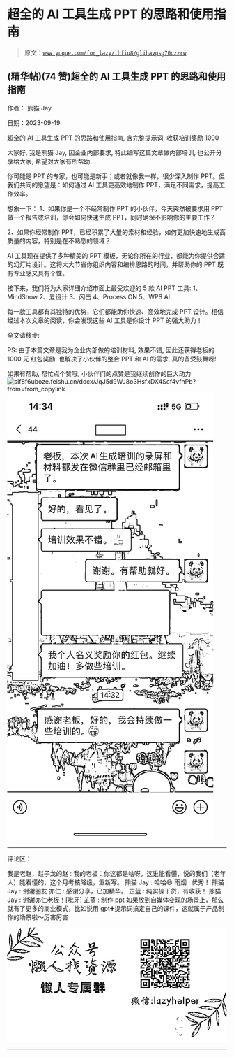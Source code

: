 # 超全的 AI 工具生成 PPT 的思路和使用指南

> 原文：[`www.yuque.com/for_lazy/thfiu8/glihavpsg70czzrw`](https://www.yuque.com/for_lazy/thfiu8/glihavpsg70czzrw)

## (精华帖)(74 赞)超全的 AI 工具生成 PPT 的思路和使用指南

作者： 熊猫 Jay

日期：2023-09-19

超全的 AI 工具生成 PPT 的思路和使用指南, 含完整提示词, 收获培训奖励 1000

大家好, 我是熊猫 Jay, 因企业内部要求, 特此编写这篇文章做内部培训, 也公开分享给大家, 希望对大家有所帮助.

你可能是 PPT 的专家，也可能是新手；或者就像我一样，很少深入制作 PPT。但我们共同的愿望是：如何通过 AI 工具更高效地制作 PPT，满足不同需求，提高工作效率。

想象一下：
1、如果你是一个不经常制作 PPT 的小伙伴，今天突然被要求用 PPT 做一个报告或培训，你会如何快速生成 PPT，同时确保不影响你的主要工作？

2、如果你经常制作 PPT，已经积累了大量的素材和经验，如何更加快速地生成高质量的内容，特别是在不熟悉的领域？

AI 工具现在提供了多种精美的 PPT 模板，无论你所在的行业，都能为你提供合适的幻灯片设计。这将大大节省你组织内容和编排思路的时间，并帮助你的 PPT 既有专业感又具有个性。

接下来，我们将为大家详细介绍市面上最受欢迎的 5 款 AI PPT 工具:
1、MindShow
2、爱设计
3、闪击
4、Process ON
5、WPS AI

每一款工具都有其独特的优势，它们都能助你快速、高效地完成 PPT 设计。相信经过本次文章的阅读，你会发现这些 AI 工具是你设计 PPT 的强大助力！

全文请移步:

PS: 由于本篇文章是我为企业内部做的培训材料, 效果不错, 因此还获得老板的 1000 元 红包奖励. 也解决了小伙伴的整合 PPT 和 AI 的需求, 真的备受鼓舞呀!

如果有帮助, 帮忙点个赞哦, 小伙伴们的点赞是我继续创作的巨大动力![`sif8f6uboze.feishu.cn/docx/JqJ5d9WJ8o3HsfxDX4Scf4vfnPb?from=from_copylink`](img/ae1510a946232e5e1a34c43f688d3c70.png)![](img/535ada98c9302d7f8219928fa85012d4.png)

* * *

评论区：

我是老赵，赵子龙的赵 : 我的老板：你这都是啥呀，这谁能看懂，说的我们（老年人）能看懂的，这个月考核降级，重新写。
熊猫 Jay : 哈哈😄
雨烟 : 优秀！
熊猫 Jay : 谢谢圈友
亦仁 : 感谢分享，已加精华。
芷蓝 : 纯实操干货，有收获！
熊猫 Jay : 谢谢亦仁老板！[呲牙]
芷蓝 : 制作 ppt 如果放到自媒体变现的场景上，那么就有了更多的商业模式，比如说用 gpt➕提示词搞定自己的课件，这就属于产品制作的场景啦～厉害厉害

![](img/1c37d505930596d12a88ab23e11aa07a.png)

* * *